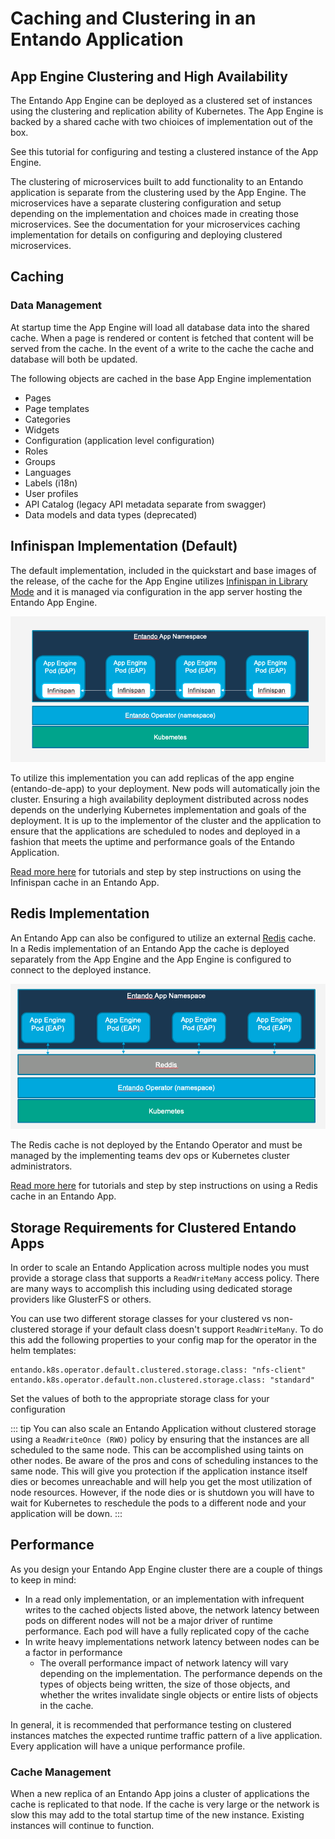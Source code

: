 # Caching and Clustering in an Entando Application


## App Engine Clustering and High Availability

The Entando App Engine can be deployed as a clustered set of instances using the clustering and replication ability of Kubernetes. The App Engine is
backed by a shared cache with two chioices of implementation out of the box.

See this tutorial for configuring and testing a clustered instance of the App Engine.

The clustering of microservices built to add functionality to an Entando application is separate from the clustering used by the App Engine. The microservices
have a separate clustering configuration and setup depending on the implementation and choices made in creating those microservices. See the documentation
for your microservices caching implementation for details on configuring and deploying clustered microservices.

## Caching

### Data Management

At startup time the App Engine will load all database data into the shared cache. When a page is rendered or content is fetched that content will be served from the cache. In the event of a write to the cache the cache and database will both be updated.  

The following objects are cached in the base App Engine implementation

- Pages
- Page templates
- Categories
- Widgets
- Configuration (application level configuration)
- Roles
- Groups
- Languages
- Labels (i18n)
- User profiles
- API Catalog (legacy API metadata separate from swagger)
- Data models and data types (deprecated)

## Infinispan Implementation (Default)

The default implementation, included in the quickstart and base images of the release, of the cache for the App Engine utilizes [Infinispan in Library Mode](https://infinispan.org/docs/stable/titles/embedding/embedding.html#install_library) and it is managed via configuration in the app server hosting the Entando App Engine.

![Infinispan Caching](./infinispan-caching.png)

To utilize this implementation you can add replicas of the app engine (entando-de-app) to your deployment. New pods will automatically join the cluster. Ensuring a high availability deployment distributed across nodes depends on the underlying Kubernetes implementation and goals of the deployment. It is up to the implementor of the cluster and the application to ensure that the applications are scheduled to nodes and deployed in a fashion that meets the uptime and performance goals of the Entando Application.

[Read more here](../../tutorials/devops/clustering-caching/caching-and-clustering) for tutorials and step by step instructions on using the Infinispan cache in an Entando App.


## Redis Implementation

An Entando App can also be configured to utilize an external [Redis](https://redis.io/) cache. In a Redis implementation of an Entando App the cache is deployed separately from the App Engine and the App Engine is configured to connect to the deployed instance.

![Redis Caching](./redis-caching.png)

The Redis cache is not deployed by the Entando Operator and must be managed by the implementing teams dev ops or Kubernetes cluster administrators.

[Read more here](../../tutorials/devops/clustering-caching/caching-and-clustering#configuring-and-deploying-with-redis) for tutorials and step by step instructions on using a Redis cache in an Entando App.

## Storage Requirements for Clustered Entando Apps

In order to scale an Entando Application across multiple nodes you must provide a storage class that supports
a `ReadWriteMany` access policy. There are many ways to accomplish this including using dedicated storage providers
like GlusterFS or others.

You can use two different storage classes for your clustered vs non-clustered storage if your default class doesn't support `ReadWriteMany`. To do this add the following properties to your config map for the operator in the helm templates:

```
entando.k8s.operator.default.clustered.storage.class: "nfs-client"
entando.k8s.operator.default.non.clustered.storage.class: "standard"
```

Set the values of both to the appropriate storage class for your configuration


::: tip
You can also scale an Entando Application without clustered storage using a `ReadWriteOnce (RWO)` policy by ensuring that the
instances are all scheduled to the same node. This can be accomplished using taints on other nodes. Be aware of the pros and cons of scheduling
instances to the same node. This will give you protection if the application instance itself dies or becomes unreachable and will help
you get the most utilization of node resources. However, if the node dies or is shutdown you will have to wait for Kubernetes to reschedule the pods to a different node and your application will be down.
:::
## Performance

As you design your Entando App Engine cluster there are a couple of things to keep in mind:

- In a read only implementation, or an implementation with infrequent writes to the cached objects listed above, the network latency between pods on different nodes will not be a major driver of runtime performance. Each pod will have a fully replicated copy of the cache
- In write heavy implementations network latency between nodes can be a factor in performance
  - The overall performance impact of network latency will vary depending on the implementation. The performance depends on the types of objects being written, the size of those objects, and whether the writes invalidate single objects or entire lists of objects in the cache.

In general, it is recommended that performance testing on clustered instances matches the expected runtime traffic pattern of a live application. Every application will have a unique performance profile.

### Cache Management

When a new replica of an Entando App joins a cluster of applications the cache is replicated to that node. If the cache is very large or the network is slow this may add to the total startup time of the new instance. Existing instances will continue to function.
